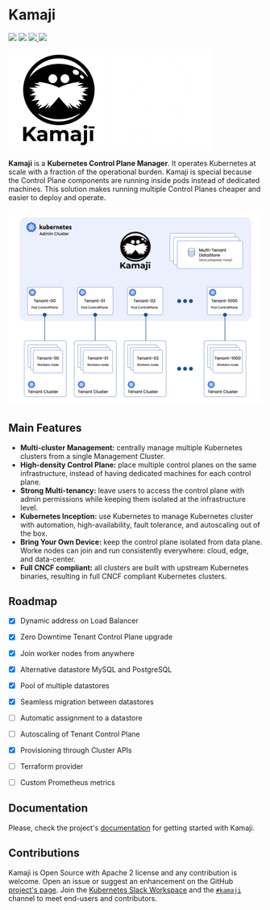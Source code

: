 # Kamaji

<p align="left">
  <img src="https://img.shields.io/github/license/clastix/kamaji"/>
  <img src="https://img.shields.io/github/go-mod/go-version/clastix/kamaji"/>
  <a href="https://github.com/clastix/kamaji/releases">
    <img src="https://img.shields.io/github/v/release/clastix/kamaji"/>
    <img src="https://goreportcard.com/badge/github.com/clastix/kamaji">
  </a>
</p>

![Logo](assets/logo-black.png#gh-light-mode-only)
![Logo](assets/logo-white.png#gh-dark-mode-only)

**Kamaji** is a **Kubernetes Control Plane Manager**. It operates Kubernetes at scale with a fraction of the operational burden. Kamaji is special because the Control Plane components are running inside pods instead of dedicated machines. This solution makes running multiple Control Planes cheaper and easier to deploy and operate.

<img src="docs/content/images/architecture.png"  width="600">

## Main Features

- **Multi-cluster Management:** centrally manage multiple Kubernetes clusters from a single Management Cluster. 
- **High-density Control Plane:** place multiple control planes on the same infrastructure, instead of having dedicated machines for each control plane.
- **Strong Multi-tenancy:** leave users to access the control plane with admin permissions while keeping them isolated at the infrastructure level.
- **Kubernetes Inception:** use Kubernetes to manage Kubernetes cluster with automation, high-availability, fault tolerance, and autoscaling out of the box. 
- **Bring Your Own Device:** keep the control plane isolated from data plane. Worke nodes can join and run consistently everywhere: cloud, edge, and data-center.
- **Full CNCF compliant:** all clusters are built with upstream Kubernetes binaries, resulting in full CNCF compliant Kubernetes clusters.

## Roadmap

- [x] Dynamic address on Load Balancer
- [x] Zero Downtime Tenant Control Plane upgrade
- [x] Join worker nodes from anywhere
- [x] Alternative datastore MySQL and PostgreSQL
- [x] Pool of multiple datastores
- [x] Seamless migration between datastores
- [ ] Automatic assignment to a datastore
- [ ] Autoscaling of Tenant Control Plane
- [x] Provisioning through Cluster APIs
- [ ] Terraform provider
- [ ] Custom Prometheus metrics


## Documentation
Please, check the project's [documentation](https://kamaji.clastix.io/) for getting started with Kamaji.

## Contributions
Kamaji is Open Source with Apache 2 license and any contribution is welcome. Open an issue or suggest an enhancement on the GitHub [project's page](https://github.com/clastix/kamaji). Join the [Kubernetes Slack Workspace](https://slack.k8s.io/) and the [`#kamaji`](https://kubernetes.slack.com/archives/C03GLTTMWNN) channel to meet end-users and contributors.
